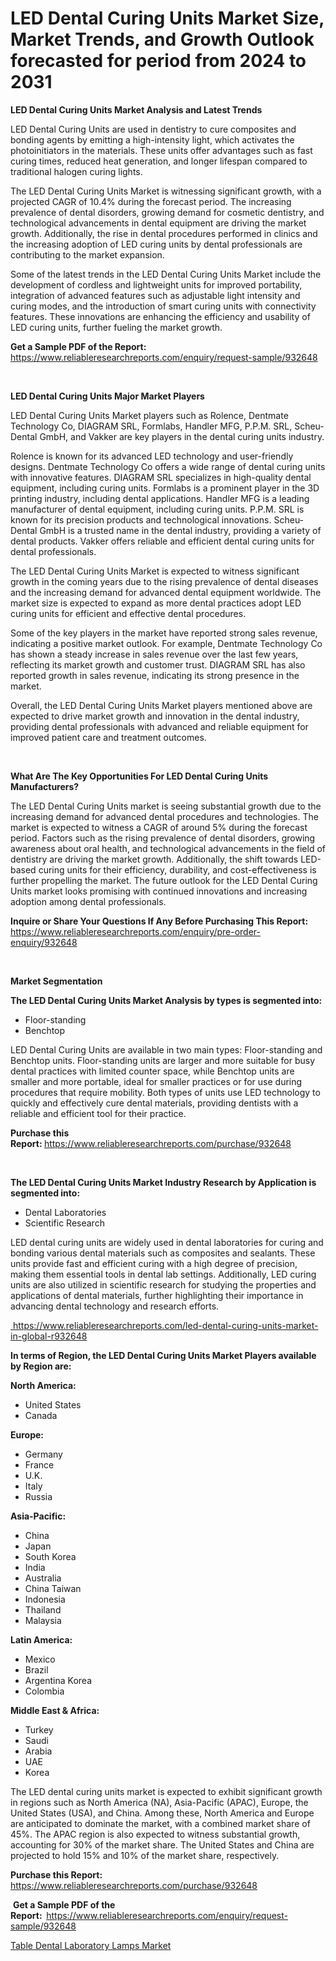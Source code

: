 <p><h1>LED Dental Curing Units Market Size, Market Trends, and Growth Outlook forecasted for period from 2024 to 2031</h1></p><p><strong>LED Dental Curing Units Market Analysis and Latest Trends</strong></p>
<p><p>LED Dental Curing Units are used in dentistry to cure composites and bonding agents by emitting a high-intensity light, which activates the photoinitiators in the materials. These units offer advantages such as fast curing times, reduced heat generation, and longer lifespan compared to traditional halogen curing lights.</p><p>The LED Dental Curing Units Market is witnessing significant growth, with a projected CAGR of 10.4% during the forecast period. The increasing prevalence of dental disorders, growing demand for cosmetic dentistry, and technological advancements in dental equipment are driving the market growth. Additionally, the rise in dental procedures performed in clinics and the increasing adoption of LED curing units by dental professionals are contributing to the market expansion.</p><p>Some of the latest trends in the LED Dental Curing Units Market include the development of cordless and lightweight units for improved portability, integration of advanced features such as adjustable light intensity and curing modes, and the introduction of smart curing units with connectivity features. These innovations are enhancing the efficiency and usability of LED curing units, further fueling the market growth.</p></p>
<p><strong>Get a Sample PDF of the Report:&nbsp;</strong> <a href="https://www.reliableresearchreports.com/enquiry/request-sample/932648">https://www.reliableresearchreports.com/enquiry/request-sample/932648</a></p>
<p>&nbsp;</p>
<p><strong>LED Dental Curing Units Major Market Players</strong></p>
<p><p>LED Dental Curing Units Market players such as Rolence, Dentmate Technology Co, DIAGRAM SRL, Formlabs, Handler MFG, P.P.M. SRL, Scheu-Dental GmbH, and Vakker are key players in the dental curing units industry. </p><p>Rolence is known for its advanced LED technology and user-friendly designs. Dentmate Technology Co offers a wide range of dental curing units with innovative features. DIAGRAM SRL specializes in high-quality dental equipment, including curing units. Formlabs is a prominent player in the 3D printing industry, including dental applications. Handler MFG is a leading manufacturer of dental equipment, including curing units. P.P.M. SRL is known for its precision products and technological innovations. Scheu-Dental GmbH is a trusted name in the dental industry, providing a variety of dental products. Vakker offers reliable and efficient dental curing units for dental professionals.</p><p>The LED Dental Curing Units Market is expected to witness significant growth in the coming years due to the rising prevalence of dental diseases and the increasing demand for advanced dental equipment worldwide. The market size is expected to expand as more dental practices adopt LED curing units for efficient and effective dental procedures.</p><p>Some of the key players in the market have reported strong sales revenue, indicating a positive market outlook. For example, Dentmate Technology Co has shown a steady increase in sales revenue over the last few years, reflecting its market growth and customer trust. DIAGRAM SRL has also reported growth in sales revenue, indicating its strong presence in the market.</p><p>Overall, the LED Dental Curing Units Market players mentioned above are expected to drive market growth and innovation in the dental industry, providing dental professionals with advanced and reliable equipment for improved patient care and treatment outcomes.</p></p>
<p>&nbsp;</p>
<p><strong>What Are The Key Opportunities For LED Dental Curing Units Manufacturers?</strong></p>
<p><p>The LED Dental Curing Units market is seeing substantial growth due to the increasing demand for advanced dental procedures and technologies. The market is expected to witness a CAGR of around 5% during the forecast period. Factors such as the rising prevalence of dental disorders, growing awareness about oral health, and technological advancements in the field of dentistry are driving the market growth. Additionally, the shift towards LED-based curing units for their efficiency, durability, and cost-effectiveness is further propelling the market. The future outlook for the LED Dental Curing Units market looks promising with continued innovations and increasing adoption among dental professionals.</p></p>
<p><strong>Inquire or Share Your Questions If Any Before Purchasing This Report:</strong> <a href="https://www.reliableresearchreports.com/enquiry/pre-order-enquiry/932648">https://www.reliableresearchreports.com/enquiry/pre-order-enquiry/932648</a></p>
<p>&nbsp;</p>
<p><strong>Market Segmentation</strong></p>
<p><strong>The LED Dental Curing Units Market Analysis by types is segmented into:</strong></p>
<p><ul><li>Floor-standing</li><li>Benchtop</li></ul></p>
<p><p>LED Dental Curing Units are available in two main types: Floor-standing and Benchtop units. Floor-standing units are larger and more suitable for busy dental practices with limited counter space, while Benchtop units are smaller and more portable, ideal for smaller practices or for use during procedures that require mobility. Both types of units use LED technology to quickly and effectively cure dental materials, providing dentists with a reliable and efficient tool for their practice.</p></p>
<p><strong>Purchase this Report:&nbsp;</strong><a href="https://www.reliableresearchreports.com/purchase/932648">https://www.reliableresearchreports.com/purchase/932648</a></p>
<p>&nbsp;</p>
<p><strong>The LED Dental Curing Units Market Industry Research by Application is segmented into:</strong></p>
<p><ul><li>Dental Laboratories</li><li>Scientific Research</li></ul></p>
<p><p>LED dental curing units are widely used in dental laboratories for curing and bonding various dental materials such as composites and sealants. These units provide fast and efficient curing with a high degree of precision, making them essential tools in dental lab settings. Additionally, LED curing units are also utilized in scientific research for studying the properties and applications of dental materials, further highlighting their importance in advancing dental technology and research efforts.</p></p>
<p><a href="https://www.reliableresearchreports.com/led-dental-curing-units-market-in-global-r932648">&nbsp;https://www.reliableresearchreports.com/led-dental-curing-units-market-in-global-r932648</a></p>
<p><strong>In terms of Region, the LED Dental Curing Units Market Players available by Region are:</strong></p>
<p>
    <p> <strong> North America: </strong>
        <ul>
            <li>United States</li>
            <li>Canada</li>
        </ul>
        </p> 
    <p> <strong> Europe: </strong>
        <ul>
            <li>Germany</li>
            <li>France</li>
            <li>U.K.</li>
            <li>Italy</li>
            <li>Russia</li>
        </ul>
        </p> 
    <p> <strong> Asia-Pacific: </strong>
        <ul>
            <li>China</li>
            <li>Japan</li>
            <li>South Korea</li>
            <li>India</li>
            <li>Australia</li>
            <li>China Taiwan</li>
            <li>Indonesia</li>
            <li>Thailand</li>
            <li>Malaysia</li>
        </ul>
        </p> 
    <p> <strong> Latin America: </strong>
        <ul>
            <li>Mexico</li>
            <li>Brazil</li>
            <li>Argentina Korea</li>
            <li>Colombia</li>
        </ul>
        </p> 
    <p> <strong> Middle East & Africa: </strong>
        <ul>
            <li>Turkey</li>
            <li>Saudi</li>
            <li>Arabia</li>
            <li>UAE</li>
            <li>Korea</li>
        </ul>
    </p>
    </p>
<p><p>The LED dental curing units market is expected to exhibit significant growth in regions such as North America (NA), Asia-Pacific (APAC), Europe, the United States (USA), and China. Among these, North America and Europe are anticipated to dominate the market, with a combined market share of 45%. The APAC region is also expected to witness substantial growth, accounting for 30% of the market share. The United States and China are projected to hold 15% and 10% of the market share, respectively.</p></p>
<p><strong>Purchase this Report: </strong><a href="https://www.reliableresearchreports.com/purchase/932648">https://www.reliableresearchreports.com/purchase/932648</a></p>
<p>&nbsp;<strong>Get a Sample PDF of the Report:&nbsp;&nbsp;</strong><a href="https://www.reliableresearchreports.com/enquiry/request-sample/932648">https://www.reliableresearchreports.com/enquiry/request-sample/932648</a></p>
<p><strong></strong></p>
<p><p><a href="https://github.com/mabutironaldo/Market-Research-Report-List-4/blob/main/table-dental-laboratory-lamps-market.md">Table Dental Laboratory Lamps Market</a></p></p>